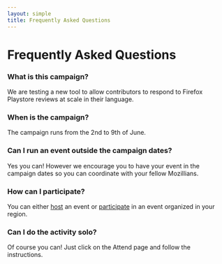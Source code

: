 ```yaml
---
layout: simple
title: Frequently Asked Questions
---
```


# Frequently Asked Questions

<div class="content-box faq" markdown="1">

### What is this campaign?

We are testing a new tool to allow contributors to respond to Firefox Playstore reviews at scale in their language.

### When is the campaign?

The campaign runs from the 2nd to 9th of June. 

### Can I run an event outside the campaign dates?

Yes you can! However we encourage you to have your event in the campaign dates so you can coordinate with your fellow Mozillians.

### How can I participate?

You can either <a href="{{ '/host/' | prepend: site.baseurl }}">host</a> an event or <a href="{{ '/participate/' | prepend: site.baseurl }}">participate</a> in an event organized in your region.

### Can I do the activity solo?

Of course you can! Just click on the Attend page and follow the instructions.

</div>
